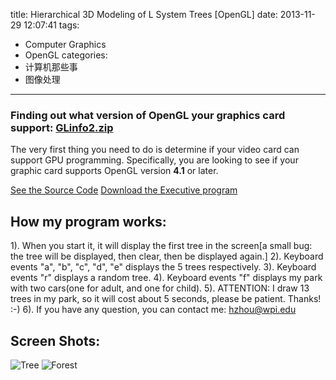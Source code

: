 title: Hierarchical 3D Modeling of L System Trees [OpenGL]
date: 2013-11-29 12:07:41
tags:
  - Computer Graphics
  - OpenGL
categories:
  - 计算机那些事
  - 图像处理
---

### Finding out what version of OpenGL your graphics card support: [GLinfo2.zip](https://dn-myblog.qbox.me/demo/ComputerGraphics/GLinfo2.zip)
The very first thing you need to do is determine if your video card can support GPU programming. Specifically, you are looking to see if your graphic card supports OpenGL version **4.1** or later.

[See the Source Code](https://github.com/zhouhao/CS543-Computer-Graphics-Course-Project/tree/master/HW3)
[Download the Executive program](https://dn-myblog.qbox.me/demo/ComputerGraphics/Hierarchical_3D_Modeling_of_L_System_Trees.zip)
<!-- more -->
## How my program works:
1). When you start it, it will display the first tree in the screen[a small bug: the tree will be displayed, then clear, then be displayed again.]
2). Keyboard events "a", "b", "c", "d", "e" displays the 5 trees respectively.
3). Keyboard events "r" displays a random tree.
4). Keyboard events "f" displays my park with two cars(one for adult, and one for child).
5). ATTENTION: I draw 13 trees in my park, so it will cost about 5 seconds, please be patient. Thanks! :-)
6). If you have any question, you can contact me: <a href="mailto:hzhou@wpi.edu">hzhou@wpi.edu</a>

## Screen Shots:
![Tree](https://dn-myblog.qbox.me/img/blog/OpenGL/hw3/1.PNG "Tree")
![Forest](https://dn-myblog.qbox.me/img/blog/OpenGL/hw3/2.PNG "Forest")
